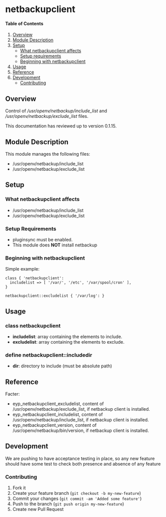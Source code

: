 # netbackupclient

#### Table of Contents

1. [Overview](#overview)
2. [Module Description](#module-description)
3. [Setup](#setup)
    * [What netbackupclient affects](#what-netbackupclient-affects)
    * [Setup requirements](#setup-requirements)
    * [Beginning with netbackupclient](#beginning-with-netbackupclient)
4. [Usage](#usage)
5. [Reference](#reference)
6. [Development](#development)
    * [Contributing](#contributing)

## Overview
Control of */usr/openv/netbackup/include_list* and */usr/openv/netbackup/exclude_list* files.

This documentation has reviewed up to version 0.1.15.

## Module Description
This module manages the following files:
- /usr/openv/netbackup/include_list
- /usr/openv/netbackup/exclude_list

## Setup

### What netbackupclient affects
- /usr/openv/netbackup/include_list
- /usr/openv/netbackup/exclude_list

### Setup Requirements
* pluginsync must be enabled.
* This module does **NOT** install netbackup

### Beginning with netbackupclient

Simple example:

```puppet
class { 'netbackupclient':
  includelist => [ '/var/', '/etc', '/var/spool/cron' ],
}

netbackupclient::excludelist { '/var/log': }
```

## Usage

### class netbackupclient
* **includelist**: array containing the elements to include.
* **excludelist**: array containing the elements to exclude.

### define netbackupclient::includedir
* **dir**: directory to include (must be absolute path)

## Reference
Facter:

* eyp_netbackupclient_excludelist, content of /usr/openv/netbackup/exclude_list, if netbackup client is installed.
* eyp_netbackupclient_includelist, content of /usr/openv/netbackup/include_list, if netbackup client is installed.
* eyp_netbackupclient_version, content of /usr/openv/netbackup/bin/version, if netbackup client is installed.

## Development

We are pushing to have acceptance testing in place, so any new feature should
have some test to check both presence and absence of any feature

### Contributing

1. Fork it
2. Create your feature branch (`git checkout -b my-new-feature`)
3. Commit your changes (`git commit -am 'Added some feature'`)
4. Push to the branch (`git push origin my-new-feature`)
5. Create new Pull Request
